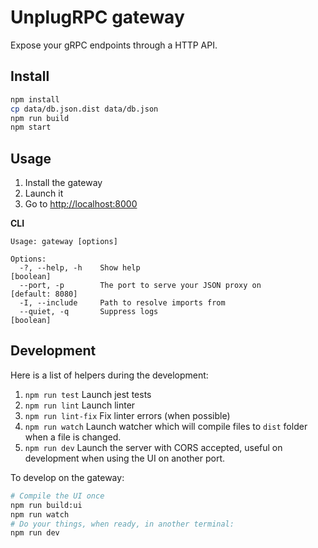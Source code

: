 # UnplugRPC gateway

Expose your gRPC endpoints through a HTTP API.

## Install

```bash
npm install
cp data/db.json.dist data/db.json
npm run build
npm start
```

## Usage

 1. Install the gateway
 2. Launch it
 3. Go to [http://localhost:8000](http://localhost:8000)


**CLI**

```
Usage: gateway [options]

Options:
  -?, --help, -h    Show help                                          [boolean]
  --port, -p        The port to serve your JSON proxy on         [default: 8080]
  -I, --include     Path to resolve imports from
  --quiet, -q       Suppress logs                                      [boolean]
```

## Development

Here is a list of helpers during the development:

 1. `npm run test` Launch jest tests
 2. `npm run lint` Launch linter
 3. `npm run lint-fix` Fix linter errors (when possible)
 4. `npm run watch` Launch watcher which will compile files to `dist` folder when a file is changed.
 5. `npm run dev` Launch the server with CORS accepted, useful on development when using the UI on another port.

To develop on the gateway:
```bash
# Compile the UI once
npm run build:ui
npm run watch
# Do your things, when ready, in another terminal:
npm run dev
```